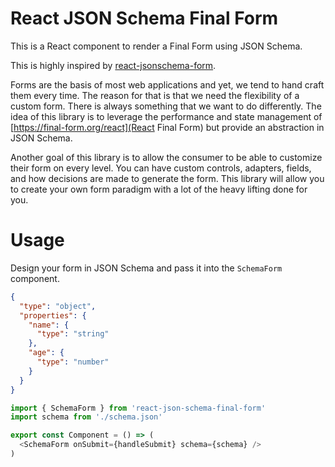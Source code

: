 # React JSON Schema Final Form

This is a React component to render a Final Form using JSON Schema.

This is highly inspired by
[react-jsonschema-form](https://github.com/rjsf-team/react-jsonschema-form).

Forms are the basis of most web applications and yet, we tend to hand craft them
every time. The reason for that is that we need the flexibility of a custom
form. There is always something that we want to do differently. The idea of this
library is to leverage the performance and state management of
[https://final-form.org/react](React Final Form) but provide an abstraction in
JSON Schema.

Another goal of this library is to allow the consumer to be able to customize
their form on every level. You can have custom controls, adapters, fields, and
how decisions are made to generate the form. This library will allow you to
create your own form paradigm with a lot of the heavy lifting done for you.

# Usage

Design your form in JSON Schema and pass it into the `SchemaForm` component.

```json
{
  "type": "object",
  "properties": {
    "name": {
      "type": "string"
    },
    "age": {
      "type": "number"
    }
  }
}
```

```javascript
import { SchemaForm } from 'react-json-schema-final-form'
import schema from './schema.json'

export const Component = () => (
  <SchemaForm onSubmit={handleSubmit} schema={schema} />
)
```
